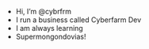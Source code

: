 - Hi, I’m @cybrfrm
- I run a business called Cyberfarm Dev
- I am always learning
- Supermongondovias!

